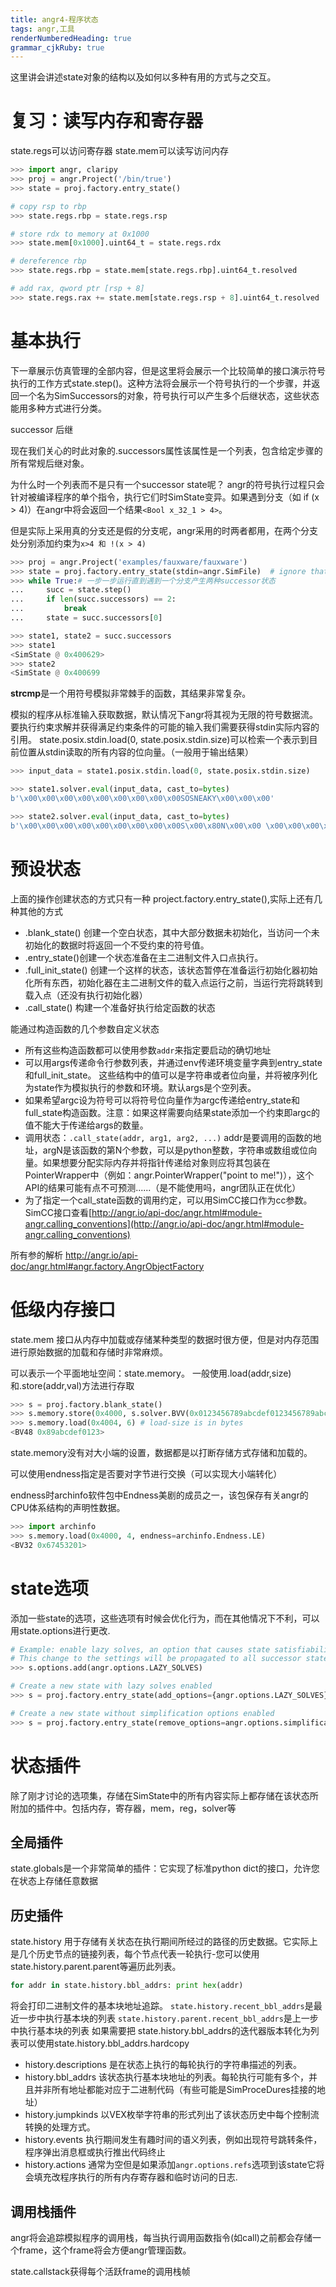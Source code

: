 ```yaml
---
title: angr4-程序状态
tags: angr,工具
renderNumberedHeading: true
grammar_cjkRuby: true
---
```


这里讲会讲述state对象的结构以及如何以多种有用的方式与之交互。

# 复习：读写内存和寄存器
state.regs可以访问寄存器
state.mem可以读写访问内存

``` python
>>> import angr, claripy
>>> proj = angr.Project('/bin/true')
>>> state = proj.factory.entry_state()

# copy rsp to rbp
>>> state.regs.rbp = state.regs.rsp

# store rdx to memory at 0x1000
>>> state.mem[0x1000].uint64_t = state.regs.rdx

# dereference rbp
>>> state.regs.rbp = state.mem[state.regs.rbp].uint64_t.resolved

# add rax, qword ptr [rsp + 8]
>>> state.regs.rax += state.mem[state.regs.rsp + 8].uint64_t.resolved
```
# 基本执行
下一章展示仿真管理的全部内容，但是这里将会展示一个比较简单的接口演示符号执行的工作方式state.step()。这种方法将会展示一个符号执行的一个步骤，并返回一个名为SimSuccessors的对象，符号执行可以产生多个后继状态，这些状态能用多种方式进行分类。

successor 后继

现在我们关心的时此对象的.successors属性该属性是一个列表，包含给定步骤的所有常规后继对象。

为什么时一个列表而不是只有一个successor state呢？ angr的符号执行过程只会针对被编译程序的单个指令，执行它们时SimState变异。如果遇到分支（如 if (x > 4)）在angr中将会返回一个结果`<Bool x_32_1 > 4>`。

但是实际上采用真的分支还是假的分支呢，angr采用的时两者都用，在两个分支处分别添加约束为`x>4 和 !(x > 4)`

``` python
>>> proj = angr.Project('examples/fauxware/fauxware')
>>> state = proj.factory.entry_state(stdin=angr.SimFile)  # ignore that argument for now - we're disabling a more complicated default setup for the sake of education
>>> while True:# 一步一步运行直到遇到一个分支产生两种successor状态
...     succ = state.step()
...     if len(succ.successors) == 2:
...         break
...     state = succ.successors[0]

>>> state1, state2 = succ.successors
>>> state1
<SimState @ 0x400629>
>>> state2
<SimState @ 0x400699
```
**strcmp**是一个用符号模拟非常棘手的函数，其结果非常复杂。

模拟的程序从标准输入获取数据，默认情况下angr将其视为无限的符号数据流。 要执行约束求解并获得满足约束条件的可能的输入我们需要获得stdin实际内容的引用。
state.posix.stdin.load(0, state.posix.stdin.size)可以检索一个表示到目前位置从stdin读取的所有内容的位向量。（一般用于输出结果）

``` python
>>> input_data = state1.posix.stdin.load(0, state.posix.stdin.size)

>>> state1.solver.eval(input_data, cast_to=bytes)
b'\x00\x00\x00\x00\x00\x00\x00\x00\x00SOSNEAKY\x00\x00\x00'

>>> state2.solver.eval(input_data, cast_to=bytes)
b'\x00\x00\x00\x00\x00\x00\x00\x00\x00S\x00\x80N\x00\x00 \x00\x00\x00\x00'
```

# 预设状态

上面的操作创建状态的方式只有一种 project.factory.entry_state(),实际上还有几种其他的方式
- .blank_state() 创建一个空白状态，其中大部分数据未初始化，当访问一个未初始化的数据时将返回一个不受约束的符号值。
- .entry_state()创建一个状态准备在主二进制文件入口点执行。
- .full_init_state()  创建一个这样的状态，该状态暂停在准备运行初始化器初始化所有东西，初始化器在主二进制文件的载入点运行之前，当运行完将跳转到载入点（还没有执行初始化器）
- .call_state() 构建一个准备好执行给定函数的状态

能通过构造函数的几个参数自定义状态

- 所有这些构造函数都可以使用参数`addr`来指定要启动的确切地址
- 可以用args传递命令行参数列表，并通过env传递环境变量字典到entry_state和full_init_state。 这些结构中的值可以是字符串或者位向量，并将被序列化为state作为模拟执行的参数和环境。默认args是个空列表。
- 如果希望argc设为符号可以将符号位向量作为argc传递给entry_state和full_state构造函数。注意：如果这样需要向结果state添加一个约束即argc的值不<i class="fas fa-highlighter"></i>能大于传递给args的数量。
- 调用状态：`.call_state(addr, arg1, arg2, ...)` addr是要调用的函数的地址，argN是该函数的第N个参数，可以是python整数，字符串或数组或位向量。如果想要分配实际内存并将指针传递给对象则应将其包装在PointerWrapper中（例如：angr.PointerWrapper("point to me!")），这个API的结果可能有点不可预测......（是不能使用吗，angr团队正在优化）
- 为了指定一个call_state函数的调用约定，可以用SimCC接口作为cc参数。SimCC接口查看[http://angr.io/api-doc/angr.html#module-angr.calling_conventions](http://angr.io/api-doc/angr.html#module-angr.calling_conventions)

所有参的解析 http://angr.io/api-doc/angr.html#angr.factory.AngrObjectFactory

# 低级内存接口

state.mem 接口从内存中加载或存储某种类型的数据时很方便，但是对内存范围进行原始数据的加载和存储时非常麻烦。

可以表示一个平面地址空间：state.memory。 一般使用.load(addr,size)和.store(addr,val)方法进行存取

``` python
>>> s = proj.factory.blank_state()
>>> s.memory.store(0x4000, s.solver.BVV(0x0123456789abcdef0123456789abcdef, 128))
>>> s.memory.load(0x4004, 6) # load-size is in bytes
<BV48 0x89abcdef0123>
```
state.memory没有对大小端的设置，数据都是以打断存储方式存储和加载的。

可以使用endness指定是否要对字节进行交换（可以实现大小端转化）

endness时archinfo软件包中Endness美剧的成员之一，该包保存有关angr的CPU体系结构的声明性数据。

``` python
>>> import archinfo
>>> s.memory.load(0x4000, 4, endness=archinfo.Endness.LE)
<BV32 0x67453201>
```

# state选项
添加一些state的选项，这些选项有时候会优化行为，而在其他情况下不利，可以用state.options进行更改.

``` python
# Example: enable lazy solves, an option that causes state satisfiability to be checked as infrequently as possible.#
# This change to the settings will be propagated to all successor states created from this state after this line. #对设置的更改将传播到由此状态创建的所有后继状态
>>> s.options.add(angr.options.LAZY_SOLVES)

# Create a new state with lazy solves enabled
>>> s = proj.factory.entry_state(add_options={angr.options.LAZY_SOLVES})

# Create a new state without simplification options enabled
>>> s = proj.factory.entry_state(remove_options=angr.options.simplification)
```
# 状态插件

除了刚才讨论的选项集，存储在SimState中的所有内容实际上都存储在该状态所附加的插件中。包括内存，寄存器，mem，reg，solver等
## 全局插件
state.globals是一个非常简单的插件：它实现了标准python dict的接口，允许您在状态上存储任意数据

## 历史插件
state.history 用于存储有关状态在执行期间所经过的路径的历史数据。它实际上是几个历史节点的链接列表，每个节点代表一轮执行-您可以使用state.history.parent.parent等遍历此列表。

``` python
for addr in state.history.bbl_addrs: print hex(addr)
```
将会打印二进制文件的基本块地址追踪。
`state.history.recent_bbl_addrs`是最近一步中执行基本块的列表
`state.history.parent.recent_bbl_addrs`是上一步中执行基本块的列表
如果需要把 state.history.bbl_addrs的迭代器版本转化为列表可以使用state.history.bbl_addrs.hardcopy

- history.descriptions 是在状态上执行的每轮执行的字符串描述的列表。
- history.bbl_addrs 该状态执行基本块地址的列表。每轮执行可能有多个，并且并非所有地址都能对应于二进制代码（有些可能是SimProceDures挂接的地址）
- history.jumpkinds 以VEX枚举字符串的形式列出了该状态历史中每个控制流转换的处理方式。
- history.events 执行期间发生有趣时间的语义列表，例如出现符号跳转条件，程序弹出消息框或执行推出代码终止 
- history.actions 通常为空但是如果添加`angr.options.refs`选项到该state它将会填充改程序执行的所有内存寄存器和临时访问的日志.

## 调用栈插件

angr将会追踪模拟程序的调用栈，每当执行调用函数指令(如call)之前都会存储一个frame，这个frame将会方便angr管理函数。

state.callstack获得每个活跃frame的调用栈帧
